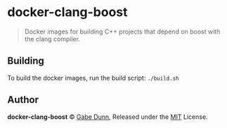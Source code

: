 # docker-clang-boost
> Docker images for building C++ projects that depend on boost with the clang compiler.

## Building
To build the docker images, run the build script: `./build.sh`

## Author
**docker-clang-boost** © [Gabe Dunn](https://github.com/redxtech), Released under the [MIT](./license.md) License.
